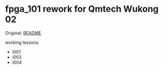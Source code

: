 # fpga_101 rework for Qmtech Wukong 02

Original: [README](./README)

working lessons:
 * l001
 * l003
 * l004